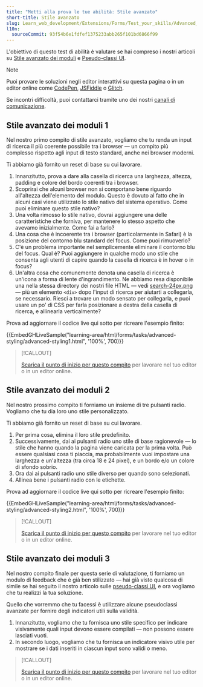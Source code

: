 ```yaml
---
title: "Metti alla prova le tue abilità: Stile avanzato"
short-title: Stile avanzato
slug: Learn_web_development/Extensions/Forms/Test_your_skills/Advanced_styling
l10n:
  sourceCommit: 93f54b6e1fdfef1375233abb265f101bd6866f99
---
```


L'obiettivo di questo test di abilità è valutare se hai compreso i nostri articoli su [Stile avanzato dei moduli](/it/docs/Learn_web_development/Extensions/Forms/Advanced_form_styling) e [Pseudo-classi UI](/it/docs/Learn_web_development/Extensions/Forms/UI_pseudo-classes).

> [!NOTE]
> Puoi provare le soluzioni negli editor interattivi su questa pagina o in un editor online come [CodePen](https://codepen.io/), [JSFiddle](https://jsfiddle.net/) o [Glitch](https://glitch.com/).
>
> Se incontri difficoltà, puoi contattarci tramite uno dei nostri [canali di comunicazione](/it/docs/MDN/Community/Communication_channels).

## Stile avanzato dei moduli 1

Nel nostro primo compito di stile avanzato, vogliamo che tu renda un input di ricerca il più coerente possibile tra i browser — un compito più complesso rispetto agli input di testo standard, anche nei browser moderni.

Ti abbiamo già fornito un reset di base su cui lavorare.

1. Innanzitutto, prova a dare alla casella di ricerca una larghezza, altezza, padding e colore del bordo coerenti tra i browser.
2. Scoprirai che alcuni browser non si comportano bene riguardo all'altezza dell'elemento del modulo. Questo è dovuto al fatto che in alcuni casi viene utilizzato lo stile nativo del sistema operativo. Come puoi eliminare questo stile nativo?
3. Una volta rimosso lo stile nativo, dovrai aggiungere una delle caratteristiche che forniva, per mantenere lo stesso aspetto che avevamo inizialmente. Come fai a farlo?
4. Una cosa che è incoerente tra i browser (particolarmente in Safari) è la posizione del contorno blu standard del focus. Come puoi rimuoverlo?
5. C'è un problema importante nel semplicemente eliminare il contorno blu del focus. Qual è? Puoi aggiungere in qualche modo uno stile che consenta agli utenti di capire quando la casella di ricerca è in hover o in focus?
6. Un'altra cosa che comunemente denota una casella di ricerca è un'icona a forma di lente d'ingrandimento. Ne abbiamo resa disponibile una nella stessa directory dei nostri file HTML — vedi [search-24px.png](https://github.com/mdn/learning-area/blob/main/html/forms/tasks/advanced-styling/search-24px.png) — più un elemento `<div>` dopo l'input di ricerca per aiutarti a collegarla, se necessario. Riesci a trovare un modo sensato per collegarla, e puoi usare un po' di CSS per farla posizionare a destra della casella di ricerca, e allinearla verticalmente?

Prova ad aggiornare il codice live qui sotto per ricreare l'esempio finito:

{{EmbedGHLiveSample("learning-area/html/forms/tasks/advanced-styling/advanced-styling1.html", '100%', 700)}}

> [!CALLOUT]
>
> [Scarica il punto di inizio per questo compito](https://github.com/mdn/learning-area/blob/main/html/forms/tasks/advanced-styling/advanced-styling1-download.html) per lavorare nel tuo editor o in un editor online.

## Stile avanzato dei moduli 2

Nel nostro prossimo compito ti forniamo un insieme di tre pulsanti radio. Vogliamo che tu dia loro uno stile personalizzato.

Ti abbiamo già fornito un reset di base su cui lavorare.

1. Per prima cosa, elimina il loro stile predefinito.
2. Successivamente, dai ai pulsanti radio uno stile di base ragionevole — lo stile che hanno quando la pagina viene caricata per la prima volta. Può essere qualsiasi cosa ti piaccia, ma probabilmente vuoi impostare una larghezza e un'altezza (tra circa 18 e 24 pixel), e un bordo e/o un colore di sfondo sobrio.
3. Ora dai ai pulsanti radio uno stile diverso per quando sono selezionati.
4. Allinea bene i pulsanti radio con le etichette.

Prova ad aggiornare il codice live qui sotto per ricreare l'esempio finito:

{{EmbedGHLiveSample("learning-area/html/forms/tasks/advanced-styling/advanced-styling2.html", '100%', 700)}}

> [!CALLOUT]
>
> [Scarica il punto di inizio per questo compito](https://github.com/mdn/learning-area/blob/main/html/forms/tasks/advanced-styling/advanced-styling2-download.html) per lavorare nel tuo editor o in un editor online.

## Stile avanzato dei moduli 3

Nel nostro compito finale per questa serie di valutazione, ti forniamo un modulo di feedback che è già ben stilizzato — hai già visto qualcosa di simile se hai seguito il nostro articolo sulle [pseudo-classi UI](/it/docs/Learn_web_development/Extensions/Forms/UI_pseudo-classes), e ora vogliamo che tu realizzi la tua soluzione.

Quello che vorremmo che tu facessi è utilizzare alcune pseudoclassi avanzate per fornire degli indicatori utili sulla validità.

1. Innanzitutto, vogliamo che tu fornisca uno stile specifico per indicare visivamente quali input devono essere compilati — non possono essere lasciati vuoti.
2. In secondo luogo, vogliamo che tu fornisca un indicatore visivo utile per mostrare se i dati inseriti in ciascun input sono validi o meno.

> [!CALLOUT]
>
> [Scarica il punto di inizio per questo compito](https://github.com/mdn/learning-area/blob/main/html/forms/tasks/advanced-styling/advanced-styling3-download.html) per lavorare nel tuo editor o in un editor online.
